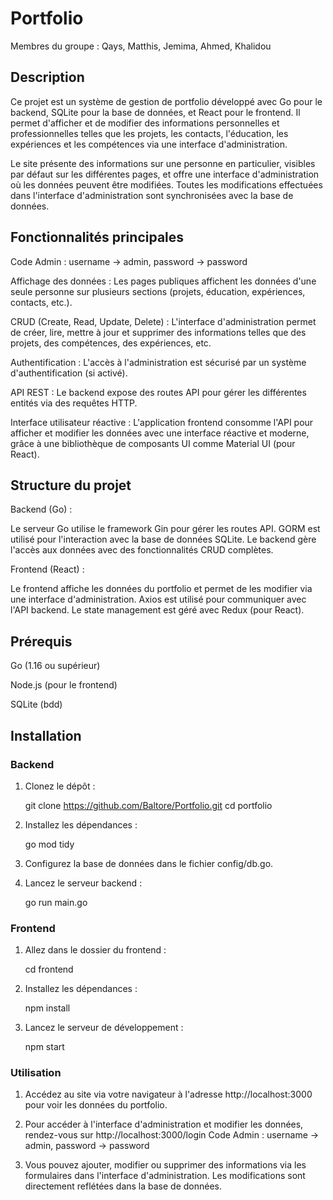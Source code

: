 # Portfolio

Membres du groupe : Qays, Matthis, Jemima, Ahmed, Khalidou

## Description

Ce projet est un système de gestion de portfolio développé avec Go pour le backend, SQLite pour la base de données, et React pour le frontend. Il permet d'afficher et de modifier des informations personnelles et professionnelles telles que les projets, les contacts, l'éducation, les expériences et les compétences via une interface d'administration.

Le site présente des informations sur une personne en particulier, visibles par défaut sur les différentes pages, et offre une interface d'administration où les données peuvent être modifiées. Toutes les modifications effectuées dans l'interface d'administration sont synchronisées avec la base de données.

## Fonctionnalités principales

Code Admin : username  -> admin, password -> password

Affichage des données : Les pages publiques affichent les données d'une seule personne sur plusieurs sections (projets, éducation, expériences, contacts, etc.).

CRUD (Create, Read, Update, Delete) : L'interface d'administration permet de créer, lire, mettre à jour et supprimer des informations telles que des projets, des compétences, des expériences, etc.

Authentification : L'accès à l'administration est sécurisé par un système d'authentification (si activé).

API REST : Le backend expose des routes API pour gérer les différentes entités via des requêtes HTTP.

Interface utilisateur réactive : L'application frontend consomme l'API pour afficher et modifier les données avec une interface réactive et moderne, grâce à une bibliothèque de composants UI comme Material UI (pour React).

## Structure du projet

Backend (Go) :

Le serveur Go utilise le framework Gin pour gérer les routes API.
GORM est utilisé pour l'interaction avec la base de données SQLite.
Le backend gère l'accès aux données avec des fonctionnalités CRUD complètes.

Frontend (React) :

Le frontend affiche les données du portfolio et permet de les modifier via une interface d'administration.
Axios est utilisé pour communiquer avec l'API backend.
Le state management est géré avec Redux (pour React).

## Prérequis

Go (1.16 ou supérieur)

Node.js (pour le frontend)

SQLite (bdd)

## Installation

### Backend

1. Clonez le dépôt : 

    git clone https://github.com/Baltore/Portfolio.git
    cd portfolio

2. Installez les dépendances :

    go mod tidy

3. Configurez la base de données dans le fichier config/db.go.

4. Lancez le serveur backend :

    go run main.go

### Frontend

1. Allez dans le dossier du frontend :

    cd frontend

2. Installez les dépendances :

    npm install

3. Lancez le serveur de développement :

    npm start

### Utilisation

1. Accédez au site via votre navigateur à l'adresse http://localhost:3000 pour voir les données du portfolio.

2. Pour accéder à l'interface d'administration et modifier les données, rendez-vous sur http://localhost:3000/login Code Admin : username  -> admin, password -> password

3. Vous pouvez ajouter, modifier ou supprimer des informations via les formulaires dans l'interface d'administration. Les modifications sont directement reflétées dans la base de données.